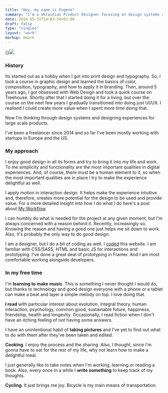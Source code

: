 ```yaml
---
title: "Hey, my name is Eugene"
summary: "I’m a Ukrainian Product Designer focusing on design systems and experiences for large scale products. Currently based in Warsaw, Poland. Looking to join a team."
date: 2018-05-31T14:03:54+02:00
draft: false
type: "singles"
layout: "work"
markup: mmark
---
```


{}![](/images/about/profile-small.jpg)

### History
Its started out as a hobby when I got into print design and typography. So, I took a course in graphic design and learned the basics of color, composition, typography, and how to apply it in branding. Then, around 5 years ago, I got obsessed with Web Design and took a quick course on Treehouse. Shortly after that I started doing it for a living, but over the course on the next few years I gradually transitioned into doing just UI/UX. I realised I could create more value when I spent more time doing that. 

Now I'm thinking through design systems and designing experiences for large scale products. 

I've been a freelancer since 2014 and so far I've been mostly working with startups in Europe and the US.

### My approach
I enjoy good design in all its forms and try to bring it into my life and work. To me simplicity and functionality are the most important qualities in digital experiences. And, of course, there must be a human element to it, so when the most important qualities are in place I try to make the experience delightful as well.

I apply motion in interaction design. It helps make the experience intuitive and, therefore, creates more potential for the design to be used and provide value. For a more detailed insight into how I do what I do here's a post about [My Workflow](/posts/post_1).

I can humbly do what is needed for the project at any given moment, but I'm always concerned with a reason behind it. Recently, increasingly so. Knowing the reason and having a good one just helps me sit down to work. Also, it's probably the only way to do good design.

I am a designer, but I do a bit of coding as well. I [coded](/about/colophon) this website. I am familiar with CSS/SASS, HTML and basic JS for interactions and prototyping. I've done a great deal of prototyping in Framer. And I am most comfortable working alongside developers.

### In my free time
I'm **learning to make music**. This is something I never thought I would do, but thanks to technology and good design everyone with a phone or a tablet can make a beat and layer a simple melody on top. I love doing that.

**I read** with particular interest about evolution, integral theory, human interaction, psychology, common good,  sustainable future, happiness, friendship, health and longevity. Occasionally, I read fiction when I don't have an itching feeling of not having some answers.

I have an unintentional habit of **taking pictures** and I've yet to find out what to do with them after they've been taken and edited.

**Cooking**. I enjoy the process and the sharing. Also, I thought, since I'm gonna have to eat for the rest of my life, why not learn how to make a delightful meal.

I just generally like to take notes when I'm working, learning or reading a book. Also, every once in a while I **write something** to keep track of my thoughts.

**Cycling**. It just brings me joy. Bicycle is my main means of transportation. 